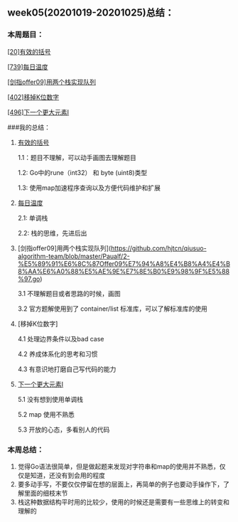 ## week05(20201019-20201025)总结：

### 本周题目：

[[20]有效的括号](https://leetcode-cn.com/problems/valid-parentheses/)
 
[[739]每日温度](https://leetcode-cn.com/problems/daily-temperatures/)
 
[[剑指offer09]用两个栈实现队列](https://leetcode-cn.com/problems/yong-liang-ge-zhan-shi-xian-dui-lie-lcof/)

[[402]移掉K位数字](https://leetcode-cn.com/problems/remove-k-digits/)
 
[[496]下一个更大元素I](https://leetcode-cn.com/problems/next-greater-element-i/)


###我的总结：
1. [有效的括号](https://github.com/hjtcn/qiusuo-algorithm-team/blob/master/Paualf/1-20%E6%9C%89%E6%95%88%E7%9A%84%E6%8B%AC%E5%8F%B7.go)

    1.1：题目不理解，可以动手画图去理解题目
    
    1.2:  Go中的rune（int32） 和 byte (uint8)类型
    
    1.3: 使用map加速程序查询以及方便代码维护和扩展

2. [每日温度](https://github.com/hjtcn/qiusuo-algorithm-team/blob/master/Paualf/2-739%E6%AF%8F%E6%97%A5%E6%B8%A9%E5%BA%A6.go)

    2.1: 单调栈
        
    2.2: 栈的思维，先进后出
    
3. [剑指offer09]用两个栈实现队列](https://github.com/hjtcn/qiusuo-algorithm-team/blob/master/Paualf/2-%E5%89%91%E6%8C%87Offer09%E7%94%A8%E4%B8%A4%E4%B8%AA%E6%A0%88%E5%AE%9E%E7%8E%B0%E9%98%9F%E5%88%97.go)

    3.1 不理解题目或者思路的时候，画图
    
    3.2 官方题解使用到了 container/list  标准库，可以了解标准库的使用

4. [移掉K位数字]

    4.1 处理边界条件以及bad case
    
    4.2 养成体系化的思考和习惯
    
    4.3 有意识地打磨自己写代码的能力
    
5. [下一个更大元素I](https://github.com/hjtcn/qiusuo-algorithm-team/blob/master/Paualf/5-496%E4%B8%8B%E4%B8%80%E4%B8%AA%E6%9B%B4%E5%A4%A7%E5%85%83%E7%B4%A0I.go)
    
    5.1 没有想到使用单调栈
    
    5.2 map 使用不熟悉
    
    5.3 开放的心态，多看别人的代码
    
### 本周总结：
1. 觉得Go语法很简单，但是做起题来发现对字符串和map的使用并不熟悉，仅仅是知道，还没有到会用的程度
2. 要多动手写，不要仅仅停留在想的层面上，再简单的例子也要动手操作下，了解里面的细枝末节
3. 栈这种数据结构平时用的比较少，使用的时候还是需要有一些思维上的转变和理解的
